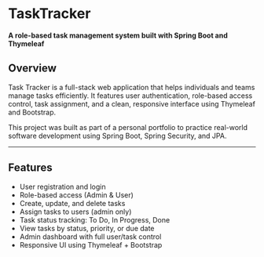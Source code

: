 # TaskTracker
**A role-based task management system built with Spring Boot and Thymeleaf**

##  Overview

Task Tracker is a full-stack web application that helps individuals and teams manage tasks efficiently. It features user authentication, role-based access control, task assignment, and a clean, responsive interface using Thymeleaf and Bootstrap.

This project was built as part of a personal portfolio to practice real-world software development using Spring Boot, Spring Security, and JPA.

---

## Features

- User registration and login
- Role-based access (Admin & User)
- Create, update, and delete tasks
- Assign tasks to users (admin only)
- Task status tracking: To Do, In Progress, Done
- View tasks by status, priority, or due date
- Admin dashboard with full user/task control
- Responsive UI using Thymeleaf + Bootstrap



